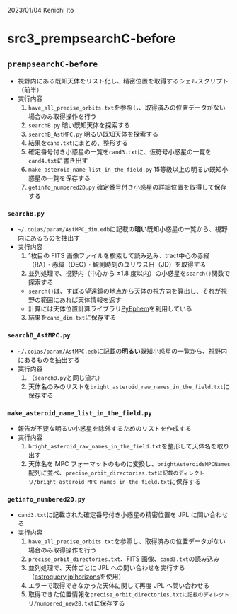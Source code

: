 2023/01/04 Kenichi Ito

# src3_prempsearchC-before

## `prempsearchC-before`

- 視野内にある既知天体をリスト化し、精密位置を取得するシェルスクリプト（前半）
- 実行内容
  1. `have_all_precise_orbits.txt`を参照し、取得済みの位置データがない場合のみ取得操作を行う
  2. `searchB.py` 暗い既知天体を探索する
  3. `searchB_AstMPC.py` 明るい既知天体を探索する
  4. 結果を`cand.txt`にまとめ、整形する
  5. 確定番号付き小惑星の一覧を`cand3.txt`に、仮符号小惑星の一覧を`cand4.txt`に書き出す
  6. `make_asteroid_name_list_in_the_field.py` 15等級以上の明るい既知小惑星の一覧を保存する
  7. `getinfo_numbered2D.py` 確定番号付き小惑星の詳細位置を取得して保存する

### `searchB.py`

- `~/.coias/param/AstMPC_dim.edb`に記載の**暗い**既知小惑星の一覧から、視野内にあるものを抽出す
- 実行内容
  1. 1枚目の FITS 画像ファイルを検索して読み込み、tract中心の赤経（RA）・赤緯（DEC）・観測時刻のユリウス日（JD）を取得する
  2. 並列処理で、視野内（中心から ±1.8 度以内）の小惑星を`search()`関数で探索する
  - `search()`は、すばる望遠鏡の地点から天体の視方向を算出し、それが視野の範囲にあれば天体情報を返す
  - 計算には天体位置計算ライブラリ[PyEphem](https://rhodesmill.org/pyephem/index.html)を利用している
  3. 結果を`cand_dim.txt`に保存する

### `searchB_AstMPC.py`

- `~/.coias/param/AstMPC.edb`に記載の**明るい**既知小惑星の一覧から、視野内にあるものを抽出する
- 実行内容
  1. （`searchB.py`と同じ流れ）
  2. 天体名のみのリストを`bright_asteroid_raw_names_in_the_field.txt`に保存する

### `make_asteroid_name_list_in_the_field.py`

- 報告が不要な明るい小惑星を除外するためのリストを作成する
- 実行内容
  1. `bright_asteroid_raw_names_in_the_field.txt`を整形して天体名を取り出す
  2. 天体名を MPC フォーマットのものに変換し、`brightAsteroidsMPCNames`配列に並べ、`precise_orbit_directories.txtに記載のディレクトリ/bright_asteroid_MPC_names_in_the_field.txt`に保存する

### `getinfo_numbered2D.py`

- `cand3.txt`に記載された確定番号付き小惑星の精密位置を JPL に問い合わせる
- 実行内容
  1. `have_all_precise_orbits.txt`を参照し、取得済みの位置データがない場合のみ取得操作を行う
  2. `precise_orbit_directories.txt`、FITS 画像、`cand3.txt`の読み込み
  3. 並列処理で、天体ごとに JPL への問い合わせを実行する（[astroquery.jplhorizons](https://astroquery.readthedocs.io/en/latest/jplhorizons/jplhorizons.html)を使用）
  4. エラーで取得できなかった天体に関して再度 JPL へ問い合わせる
  5. 取得できた位置情報を`precise_orbit_directories.txtに記載のディレクトリ/numbered_new2B.txt`に保存する